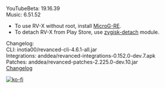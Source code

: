 YouTubeBeta: 19.16.39  
Music: 6.51.52  
- To use RV-X without root, install [MicroG-RE](https://github.com/WSTxda/MicroG-RE/releases/latest).  
- To detach RV-X from Play Store, use [zygisk-detach](https://github.com/j-hc/zygisk-detach) module.  

Changelog:  
CLI: inotia00/revanced-cli-4.6.1-all.jar  
Integrations: anddea/revanced-integrations-0.152.0-dev.7.apk  
Patches: anddea/revanced-patches-2.225.0-dev.10.jar  
[Changelog](https://github.com/anddea/revanced-patches/releases/tag/vdev.10)  
  
[![ko-fi](https://ko-fi.com/img/githubbutton_sm.svg)](https://ko-fi.com/W7W8VRK0S)  
